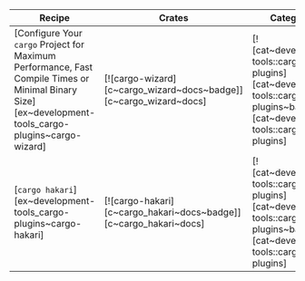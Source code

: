 | Recipe | Crates | Categories |
|--------|--------|------------|
| [Configure Your `cargo` Project for Maximum Performance, Fast Compile Times or Minimal Binary Size][ex~development-tools_cargo-plugins~cargo-wizard] | [![cargo-wizard][c~cargo_wizard~docs~badge]][c~cargo_wizard~docs] | [![cat~development-tools::cargo-plugins][cat~development-tools::cargo-plugins~badge]][cat~development-tools::cargo-plugins] |
| [`cargo hakari`][ex~development-tools_cargo-plugins~cargo-hakari] | [![cargo-hakari][c~cargo_hakari~docs~badge]][c~cargo_hakari~docs] | [![cat~development-tools::cargo-plugins][cat~development-tools::cargo-plugins~badge]][cat~development-tools::cargo-plugins] |

